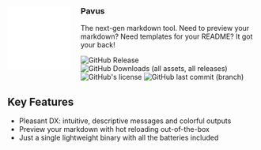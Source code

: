 <div style="display: flex; gap: 20px; align-items: center">
  <img src="internal/server/static/icon.png" alt="Pavus' logo" width="128" height="128" />

  <div>
    <h3>Pavus</h3>
    <p>The next-gen markdown tool. Need to preview your markdown? Need templates for your README? It got your back!</p>
    <img src="https://img.shields.io/github/v/release/kauefraga/pavus" alt="GitHub Release" />
    <img src="https://img.shields.io/github/downloads/kauefraga/pavus/total" alt="GitHub Downloads (all assets, all releases)" />
    <img src="https://img.shields.io/github/license/kauefraga/pavus" alt="GitHub's license" />
    <img src="https://img.shields.io/github/last-commit/kauefraga/pavus/main" alt="GitHub last commit (branch)" />
  </div>
</div>

## Key Features

- Pleasant DX: intuitive, descriptive messages and colorful outputs
- Preview your markdown with hot reloading out-of-the-box
- Just a single lightweight binary with all the batteries included
